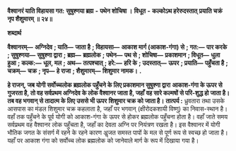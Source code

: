  **वैश्वानरं याति विहायसा गत:** **सुषुश्णया ब्रह्म** **-** **पथेन शोचिषा ।** **विधूत** **-** **कल्कोऽथ हरेरुदस्तात्** **प्रयाति चक्रं नृप शैशुमारम् ॥ २४॥** 

**शब्दार्थ** 

**वैश्वानरम्—** **अग्निदेव** **; याति—** **जाता है** **; विहायसा—** **आकाश मार्ग (आकाश-गंगा) से** **; गत:—** **पार करके** **; सुषुश्णया—** **सुषुश्णा द्वारा** **; ब्रह्म—** **ब्रह्मलोक** **; पथेन—** **पथ से** **; शोचिषा—** **प्रकाशमान** **; विधूत—** **धुला हुआ** **; कल्क:—** **धूल, मल** **; अथ—** **तत्पश्चात्** **; हरे:—** **हरि के** **; उदस्तात्—** **ऊपर** **; प्रयाति—** **पहुँचता है** **; चक्रम्—** **चक्र** **; नृप—** **हे राजा** **; शैशुमारम्—** **शिशुमार नामक।** **.** 

**हे राजन्, जब योगी सर्वोच्चलोक ब्रह्मलोक पहुँचने के लिए प्रकाशमान सुषुश्णा द्वारा** **आकाश-गंगा के ऊपर से गुजरता है, तो वह सर्वप्रथम अग्निदेव के लोक वैश्वानर जाता है, जहाँ** **वह सारे कल्मषों से परि-शुद्ध हो जाता है। तब वह भगवान् से तादात्म के लिए उससे भी ऊपर** **शिशुमार चक्र को जाता है।** **तात्पर्य :** ध्रुवतारा तथा उसके आसपास का मंडल शिशुमार चक्र कहलाता है, जहाँ पर भगवान् (क्षीरोदकशायी विष्णु) का निवास-स्थान है। वहाँ तक पहुँचने के पूर्व योगी को आकाश-गंगा के ऊपर से होकर ब्रह्मलोक पहुँचना होता है। वहाँ जाते समय सर्वप्रथम वह वैश्वानर लोक पहुँचता है, जहाँ का देवता अग्नि पर नियंत्रण रखता है। इस वैश्वानर में योगी भौतिक जगत के संसर्ग में रहने के रहने कारण अॢजत समस्त पापों के मल से पूर्ण रूप से स्वच्छ हो जाता है। यहाँ पर आकाश गंगा को सर्वोच्च लोक ब्रह्मलोक को जानेवाले मार्ग के रूप में दिखाया गया है। 